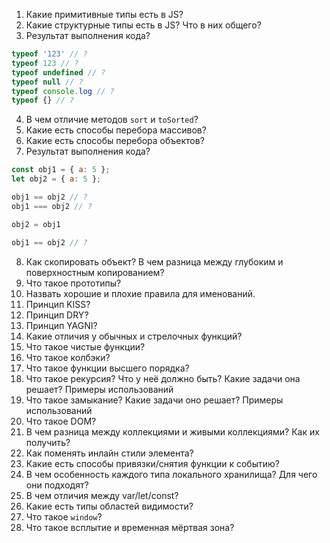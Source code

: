 1. Какие примитивные типы есть в JS?
2. Какие структурные типы есть в JS? Что в них общего?
3. Результат выполнения кода?
```js
typeof '123' // ?
typeof 123 // ?
typeof undefined // ?
typeof null // ?
typeof console.log // ?
typeof {} // ?
```
4. В чем отличие методов `sort` и `toSorted`?
5. Какие есть способы перебора массивов?
6. Какие есть способы перебора объектов?
7. Результат выполнения кода?
```js
const obj1 = { a: 5 };
let obj2 = { a: 5 };

obj1 == obj2 // ?
obj1 === obj2 // ?

obj2 = obj1

obj1 == obj2 // ?
```
8. Как скопировать объект? В чем разница между глубоким и поверхностным копированием?
9. Что такое прототипы?
10. Назвать хорошие и плохие правила для именований.
11. Принцип KISS?
12. Принцип DRY?
13. Принцип YAGNI?
14. Какие отличия у обычных и стрелочных функций?
15. Что такое чистые функции?
16. Что такое колбэки?
17. Что такое функции высшего порядка?
18. Что такое рекурсия? Что у неё должно быть? Какие задачи она решает? Примеры использований
19. Что такое замыкание? Какие задачи оно решает? Примеры использований
20. Что такое DOM?
21. В чем разница между коллекциями и живыми коллекциями? Как их получить?
22. Как поменять инлайн стили элемента?
23. Какие есть способы привязки/снятия функции к событию?
24. В чем особенность каждого типа локального хранилища? Для чего они подходят?
25. В чем отличия между var/let/const?
26. Какие есть типы областей видимости?
27. Что такое `window`?
28. Что такое всплытие и временная мёртвая зона?